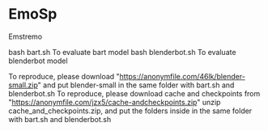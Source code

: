 # EmoSp
Emstremo

bash bart.sh   To evaluate bart model
bash blenderbot.sh  To evaluate blenderbot model

To reproduce, please download "https://anonymfile.com/46lk/blender-small.zip" and put blender-small in the same folder with bart.sh and blenderbot.sh
To reproduce, please download cache and checkpoints from "https://anonymfile.com/jzx5/cache-andcheckpoints.zip" unzip cache_and_checkpoints.zip, and put the folders inside in the same folder with bart.sh and blenderbot.sh